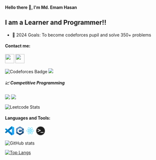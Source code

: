 #### Hello there 👋, I'm Md. Emam Hasan

## I am a Learner and Programmer!!
####

- 🥅 2024 Goals: To become codeforces pupil and solve 350+ problems

#### Contact me:
<a href="https://www.facebook.com/mdemamhasan.himu"><img src="https://www.vectorlogo.zone/logos/facebook/facebook-icon.svg" width="30" height="30"/></a>
<a href="https://www.facebook.com/mdemamhasan.himu"><img src="https://www.vectorlogo.zone/logos/linkedin/linkedin-icon.svg" width="30" height="30"/></a>

![Codeforces Badge](https://codeforces-readme-stats.vercel.app/api/badge?username=emam_hasan_himu)
![](https://komarev.com/ghpvc/?username=emamhasan1804&base=0)
##### 📈 Competitive Programming
![](https://raw.githubusercontent.com/emamhasan1804/cf-stats/main/output/light_card.svg#gh-dark-mode-only)
![](https://raw.githubusercontent.com/emamhasan1804/cf-stats/main/output/light_card.svg)

![Leetcode Stats](https://leetcard.jacoblin.cool/emamhasan1804?theme=unicorn)


#### Languages and Tools:
<img src="https://raw.githubusercontent.com/github/explore/80688e429a7d4ef2fca1e82350fe8e3517d3494d/topics/visual-studio-code/visual-studio-code.png" width="30" height="30"/></a>
<img src="https://raw.githubusercontent.com/github/explore/80688e429a7d4ef2fca1e82350fe8e3517d3494d/topics/cpp/cpp.png" width="30" height="30"/></a>
<img src="https://raw.githubusercontent.com/github/explore/80688e429a7d4ef2fca1e82350fe8e3517d3494d/topics/react/react.png" width="30" height="30"/></a>
<img src="https://raw.githubusercontent.com/github/explore/80688e429a7d4ef2fca1e82350fe8e3517d3494d/topics/terminal/terminal.png" width="30" height="30"/></a>



![GitHub stats](https://github-readme-stats.vercel.app/api?username=emamhasan1804&show_icons=true)  

[![Top Langs](https://github-readme-stats.vercel.app/api/top-langs/?username=emamhasan1804)](https://github.com/anuraghazra/github-readme-stats)

